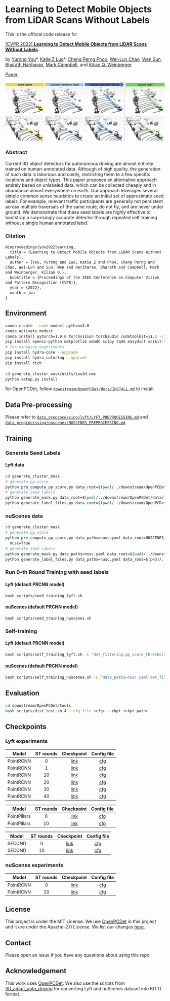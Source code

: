 # Learning to Detect Mobile Objects from LiDAR Scans Without Labels

This is the official code release for

[[CVPR 2022] **Learning to Detect Mobile Objects from LiDAR Scans Without Labels**](https://arxiv.org/pdf/2203.15882.pdf).

by [Yurong You](https://yurongyou.com/)\*, [Katie Z Luo](https://www.cs.cornell.edu/~katieluo/)\*, [Cheng Perng Phoo](https://www.cs.cornell.edu/~cpphoo/), [Wei-Lun Chao](https://sites.google.com/view/wei-lun-harry-chao), [Wen Sun](https://wensun.github.io/), [Bharath Hariharan](http://home.bharathh.info/), [Mark Campbell](https://research.cornell.edu/researchers/mark-campbell), and [Kilian Q. Weinberger](https://www.cs.cornell.edu/~kilian/)

[Paper](https://arxiv.org/pdf/2203.15882.pdf)

![Figure](figures/banner.jpg)

### Abstract
Current 3D object detectors for autonomous driving are almost entirely trained on human-annotated data. Although of high quality, the generation of such data is laborious and costly, restricting them to a few specific locations and object types. This paper proposes an alternative approach entirely based on unlabeled data, which can be collected cheaply and in abundance almost everywhere on earth. Our approach leverages several simple common sense heuristics to create an initial set of approximate seed labels. For example, relevant traffic participants are generally not persistent across multiple traversals of the same route, do not fly, and are never under ground. We demonstrate that these seed labels are highly effective to bootstrap a surprisingly accurate detector through repeated self-training without a single human annotated label.

### Citation
```
@inproceedings{you2022learning,
  title = {Learning to Detect Mobile Objects from LiDAR Scans Without Labels},
  author = {You, Yurong and Luo, Katie Z and Phoo, Cheng Perng and Chao, Wei-Lun and Sun, Wen and Hariharan, Bharath and Campbell, Mark and Weinberger, Kilian Q.},
  booktitle = {Proceedings of the IEEE Conference on Computer Vision and Pattern Recognition (CVPR)},
  year = {2022},
  month = jun
}
```

## Environment
```bash
conda create --name modest python=3.8
conda activate modest
conda install pytorch=1.9.0 torchvision torchaudio cudatoolkit=11.1 -c pytorch -c nvidia
pip install opencv-python matplotlib wandb scipy tqdm easydict scikit-learn pyquaternion pillow==8.3.2
# for managing experiments
pip install hydra-core --upgrade
pip install hydra_colorlog --upgrade
pip install rich

cd generate_cluster_mask/utils/iou3d_nms
python setup.py install
```
for OpenPCDet, follow [`downstream/OpenPCDet/docs/INSTALL.md`](downstream/OpenPCDet/docs/INSTALL.md) to install.

## Data Pre-processing
Please refer to [`data_preprocessing/lyft/LYFT_PREPROCESSING.md`](data_preprocessing/lyft/LYFT_PREPROCESSING.md) and
[`data_preprocessing/nuscenes/NUSCENES_PREPROCESSING.md`](data_preprocessing/nuscenes/NUSCENES_PREPROCESSING.md).

## Training
### Generate Seed Labels
#### Lyft data
```bash
cd generate_cluster_mask
# generate pp score
python pre_compute_pp_score.py data_root=$(pwd)/../downstream/OpenPCDet/data/lyft/training
# generate seed labels
python generate_mask.py data_root=$(pwd)/../downstream/OpenPCDet/data/lyft/training
python generate_label_files.py data_root=$(pwd)/../downstream/OpenPCDet/data/lyft/training
```
### nuScenes data
```bash
cd generate_cluster_mask
# generate pp score
python pre_compute_pp_score.py data_paths=nusc.yaml data_root=NUSCENES_KITTI_FORMAT_20HZ/training \
  nusc=True
# generate seed labels
python generate_mask.py data_paths=nusc.yaml data_root=$(pwd)/../downstream/OpenPCDet/data/nuscenes_boston/training plane_estimate.max_hs=-1.3
python generate_label_files.py data_paths=nusc.yaml data_root=$(pwd)/../downstream/OpenPCDet/data/nuscenes_boston/training image_shape="[900, 1600]"
```

### Run 0-th Round Training with seed labels
#### Lyft (default PRCNN model)
```
bash scripts/seed_training_lyft.sh
```
#### nuScenes (default PRCNN model)
```
bash scripts/seed_training_nuscenes.sh
```

### Self-training
#### Lyft (default PRCNN model)
```bash
bash scripts/self_training_lyft.sh -C "det_filtering.pp_score_threshold=0.7 det_filtering.pp_score_percentile=20 data_paths.bbox_info_save_dst=null"
```
#### nuScenes (default PRCNN model)
```bash
bash scripts/self_training_nuscenes.sh -C "data_paths=nusc.yaml det_filtering.pp_score_threshold=0.7 det_filtering.pp_score_percentile=20 data_paths.bbox_info_save_dst=null calib_path=$(pwd)/downstream/OpenPCDet/data/nuscenes_boston/training/calib ptc_path=$(pwd)/downstream/OpenPCDet/data/nuscenes_boston/training/velodyne image_shape=[900,1600]"
```

## Evaluation
```bash
cd downstream/OpenPCDet/tools
bash scripts/dist_test.sh 4 --cfg_file <cfg> --ckpt <ckpt_path>
```

## Checkpoints
### Lyft experiments
| Model | ST rounds | Checkpoint  | Config file |
| ----- | :----:  | :----: | :----: |
| PointRCNN | 0 | [link](https://drive.google.com/file/d/1Ybgks4g0u3hl54n4nWmttPAmsrdbiS0l/view?usp=sharing) | [cfg](downstream/OpenPCDet/tools/cfgs/lyft_models/pointrcnn_dynamic_obj.yaml) |
| PointRCNN | 1 | [link](https://drive.google.com/file/d/18h0XxMgMLCkQQt0lddOhs41Y1Dd41ctv/view?usp=sharing) | [cfg](downstream/OpenPCDet/tools/cfgs/lyft_models/pointrcnn_dynamic_obj.yaml) |
| PointRCNN | 10 | [link](https://drive.google.com/file/d/1-YlEBasUbNB5CKQmXDw3MOzPkFX-9nW_/view?usp=sharing) | [cfg](downstream/OpenPCDet/tools/cfgs/lyft_models/pointrcnn_dynamic_obj.yaml) |
| PointRCNN | 20 | [link](https://drive.google.com/file/d/1k8IhZyd5edaeS1FPjlw-hhBHGyFycHEj/view?usp=sharing) | [cfg](downstream/OpenPCDet/tools/cfgs/lyft_models/pointrcnn_dynamic_obj.yaml) |
| PointRCNN | 30 | [link](https://drive.google.com/file/d/19mD17T4j3vk-l0QpUP1AjzoVkdVj1soQ/view?usp=sharing) | [cfg](downstream/OpenPCDet/tools/cfgs/lyft_models/pointrcnn_dynamic_obj.yaml) |
| PointRCNN | 40 | [link](https://drive.google.com/file/d/1hjKIB2e4PdI4LvWQC7st4806kcJtpugI/view?usp=sharing) | [cfg](downstream/OpenPCDet/tools/cfgs/lyft_models/pointrcnn_dynamic_obj.yaml) |

| Model | ST rounds | Checkpoint  | Config file |
| ----- | :----:  | :----: | :----: |
| PointPillars | 0 | [link](https://drive.google.com/file/d/1reCjHSpFVBJt7_9ciThKBCgdbo3u6E4L/view?usp=sharing) | [cfg](downstream/OpenPCDet/tools/cfgs/lyft_models/pointpillar_dynamic_obj.yaml) |
| PointPillars | 10 | [link](https://drive.google.com/file/d/1cJYhPee6vyxSi9xTxPKXTTtq3a7tZVDo/view?usp=sharing) | [cfg](downstream/OpenPCDet/tools/cfgs/lyft_models/pointpillar_dynamic_obj.yaml) |

| Model | ST rounds | Checkpoint  | Config file |
| ----- | :----:  | :----: | :----: |
| SECOND | 0 | [link](https://drive.google.com/file/d/1kmT57XyAnTZvkwtLBDg-Nev_Bz62pgfQ/view?usp=sharing) | [cfg](downstream/OpenPCDet/tools/cfgs/lyft_models/second_dynamic_obj.yaml) |
| SECOND | 10 | [link](https://drive.google.com/file/d/1SesvQ44qaAGv8GAFqH0o0ABMq8aQarSe/view?usp=sharing) | [cfg](downstream/OpenPCDet/tools/cfgs/lyft_models/second_dynamic_obj.yaml) |

### nuScenes experiments
| Model | ST rounds | Checkpoint  | Config file |
| ----- | :----:  | :----: | :----: |
| PointRCNN | 0 | [link](https://drive.google.com/file/d/1PGDHFfUk-kVNIfAUs8iakagVtWS2xkeV/view?usp=sharing) | [cfg](downstream/OpenPCDet/tools/cfgs/nuscenes_boston_models/pointrcnn_dynamic_obj.yaml) |
| PointRCNN | 10 | [link](https://drive.google.com/file/d/1zzeMRIhpItq97n8lsaJHCjGi4sviqDQ8/view?usp=sharing) | [cfg](downstream/OpenPCDet/tools/cfgs/nuscenes_boston_models/pointrcnn_dynamic_obj.yaml) |

## License
This project is under the MIT License.
We use [OpenPCDet](https://github.com/open-mmlab/OpenPCDet) in this project and it are under the Apache-2.0 License.
We list our changes [here](CHANGES.md).

## Contact
Please open an issue if you have any questions about using this repo.

## Acknowledgement
This work uses [OpenPCDet](https://github.com/open-mmlab/OpenPCDet).
We also use the scripts from [3D_adapt_auto_driving](https://github.com/cxy1997/3D_adapt_auto_driving) for converting Lyft and nuScenes dataset into KITTI format.